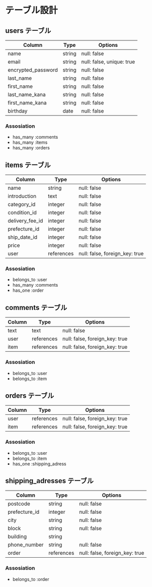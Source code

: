 # テーブル設計

## users テーブル

| Column             | Type    | Options                   |
| ------------------ | ------- | --------------------------|
| name               | string  | null: false               |
| email              | string  | null: false, unique: true |
| encrypted_password | string  | null: false               |
| last_name          | string  | null: false               |
| first_name         | string  | null: false               |
| last_name_kana     | string  | null: false               |
| first_name_kana    | string  | null: false               |
| birthday           | date    | null: false               |

### Assosiation

- has_many :comments
- has_many :items
- has_many :orders 


## items テーブル

| Column          | Type       | Options                        |
| --------------- | ---------- | ------------------------------ |
| name　　　       | string     | null: false                    |
| introduction    | text       | null: false                    |
| category_id     | integer    | null: false                    |
| condition_id    | integer    | null: false                    |
| delivery_fee_id | integer    | null: false                    |
| prefecture_id   | integer    | null: false                    |
| ship_date_id    | integer    | null: false                    |
| price           | integer    | null: false                    |
| user            | references | null: false, foreign_key: true |

### Assosiation

- belongs_to :user
- has_many :comments
- has_one :order


## comments テーブル

| Column     | Type         | Options                        |
| ---------- | ------------ | ------------------------------ |
| text       | text         | null: false                    |
| user       | references   | null: false, foreign_key: true |
| item       | references   | null: false, foreign_key: true |

### Assosiation

- belongs_to :user
- belongs_to :item


## orders テーブル

| Column     | Type         | Options                        |
| ---------- | ------------ | ------------------------------ |
| user       | references   | null: false, foreign_key: true |
| item       | references   | null: false, foreign_key: true |

### Assosiation

- belongs_to :user
- belongs_to :item
- has_one :shipping_adress


## shipping_adresses テーブル

| Column        | Type         | Options                        |
| ------------- | ------------ | ------------------------------ |
| postcode      | string       | null: false                    |
| prefecture_id | integer      | null: false                    |
| city          | string       | null: false                    |
| block         | string       | null: false                    |
| building      | string       |                                |
| phone_number  | string       | null: false                    |
| order         | references   | null: false, foreign_key: true |
### Assosiation

- belongs_to :order